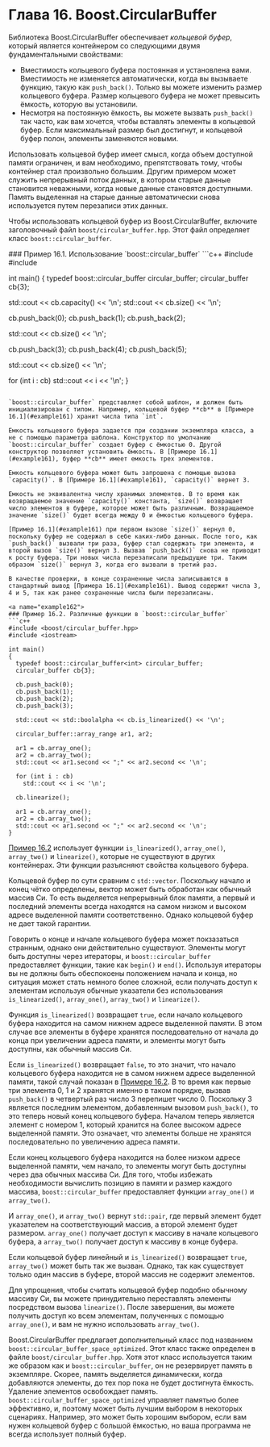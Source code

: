 # Глава 16. Boost.CircularBuffer

Библиотека Boost.CircularBuffer обеспечивает *кольцевой буфер*, который является контейнером со следующими двумя фундаментальными свойствами:
- Вместимость кольцевого буфера постоянная и установлена вами. Вместимость не изменяется автоматически, когда вы вызываете функцию, такую как `push_back()`. Только вы можете изменить размер кольцевого буфера. Размер кольцевого буфера не может превысить ёмкость, которую вы установили.
- Несмотря на постоянную ёмкость, вы можете вызвать `push_back()` так часто, как вам хочется, чтобы вставлять элементы в кольцевой буфер. Если максимальный размер был достигнут, и кольцевой буфер полон, элементы заменяются новыми.

Использовать кольцевой буфер имеет смысл, когда объем доступной памяти ограничен, и вам необходимо, препятствовать тому, чтобы контейнер стал произвольно большим. Другим примером может служить непрерывный поток данных, в котором старые данные становится неважными, когда новые данные становятся доступными. Память выделенная на старые данные автоматически снова используется путем перезаписи этих данных.

Чтобы использовать кольцевой буфер из Boost.CircularBuffer, включите заголовочный файл `boost/circular_buffer.hpp`. Этот файл определяет класс `boost::circular_buffer`.

<a name="example161">
### Пример 16.1. Использование `boost::circular_buffer`
```c++
#include <boost/circular_buffer.hpp>
#include <iostream>

int main()
{
  typedef boost::circular_buffer<int> circular_buffer;
  circular_buffer cb{3};

  std::cout << cb.capacity() << '\n';
  std::cout << cb.size() << '\n';

  cb.push_back(0);
  cb.push_back(1);
  cb.push_back(2);

  std::cout << cb.size() << '\n';

  cb.push_back(3);
  cb.push_back(4);
  cb.push_back(5);

  std::cout << cb.size() << '\n';

  for (int i : cb)
    std::cout << i << '\n';
}
```

`boost::circular_buffer` представляет собой шаблон, и должен быть инициализирован с типом. Например, кольцевой буфер **cb** в [Примере 16.1](#example161) хранит числа типа `int`.

Емкость кольцевого буфера задается при создании экземпляра класса, а не с помощью параметра шаблона. Конструктор по умолчанию `boost::circular_buffer` создает буфер с ёмкостью 0. Другой конструктор позволяет установить ёмкость. В [Примере 16.1](#example161), буфер **cb** имеет емкость трех элементов.

Емкость кольцевого буфера может быть запрошена с помощью вызова `capacity()`. В [Примере 16.1](#example161), `capacity()` вернет 3.

Емкость не эквивалентна числу хранимых элементов. В то время как возвращаемое значение `capacity()` константа, `size()` возвращает число элементов в буфере, которое может быть различным. Возвращаемое значение `size()` будет всегда между 0 и ёмкостью кольцевого буфера.

[Пример 16.1](#example161) при первом вызове `size()` вернул 0, поскольку буфер не содержал в себе каких-либо данных. После того, как `push_back()` вызвали три раза, буфер стал содержать три элемента, и второй вызов `size()` вернул 3. Вызвав `push_back()` снова не приводит к росту буфера. Три новых числа перезаписали предыдущие три. Таким образом `size()` вернул 3, когда его вызвали в третий раз.

В качестве проверки, в конце сохраненные числа записываются в стандартный вывод [Примера 16.1](#example161). Вывод содержит числа 3, 4 и 5, так как ранее сохраненные числа были перезаписаны.

<a name="example162">
### Пример 16.2. Различные функции в `boost::circular_buffer`
```c++
#include <boost/circular_buffer.hpp>
#include <iostream>

int main()
{
  typedef boost::circular_buffer<int> circular_buffer;
  circular_buffer cb{3};

  cb.push_back(0);
  cb.push_back(1);
  cb.push_back(2);
  cb.push_back(3);

  std::cout << std::boolalpha << cb.is_linearized() << '\n';

  circular_buffer::array_range ar1, ar2;

  ar1 = cb.array_one();
  ar2 = cb.array_two();
  std::cout << ar1.second << ";" << ar2.second << '\n';

  for (int i : cb)
    std::cout << i << '\n';

  cb.linearize();

  ar1 = cb.array_one();
  ar2 = cb.array_two();
  std::cout << ar1.second << ";" << ar2.second << '\n';
}
```

[Пример 16.2](#example162) использует функции  `is_linearized()`, `array_one()`, `array_two()` и `linearize()`, которые не существуют в других контейнерах. Эти функции разъясняют свойства кольцевого буфера.

Кольцевой буфер по сути сравним с `std::vector`. Поскольку начало и конец чётко определены, вектор может быть обработан как обычный массив Си. То есть выделяется непрерывный блок памяти, а первый и последний элементы всегда находятся на самом низком и высоком адресе выделенной памяти соответственно. Однако кольцевой буфер не дает такой гарантии.

Говорить о конце и начале кольцевого буфера может покзазаться странным, однако они действительно существуют. Элементы могут быть доступны через итераторы, и `boost::circular_buffer` предоставляет функции, такие как `begin()` и `end()`. Используя итераторы вы не должны быть обеспокоены положением начала и конца, но ситуация может стать немного более сложной, если получать доступ к элементам используя обычные указатели без использования `is_linearized()`, `array_one()`, `array_two()` и `linearize()`.

Функция `is_linearized()` возвращает `true`, если начало кольцевого буфера находится на самом нижнем адресе выделенной памяти. В этом случае все элементы в буфере хранятся последовательно от начала до конца при увеличении адреса памяти, и элементы могут быть доступны, как обычный массив Си.

Если `is_linearized()` возвращает `false`, то это значит, что начало кольцевого буфера находится не в самом нижнем адресе выделенной памяти, такой случай показан в [Примере 16.2](#example162). В то время как первые три элемента 0, 1 и 2 хранятся именно в таком порядке, вызвав `push_back()` в четвертый раз число 3 перепишет число 0. Поскольку 3 является последним элементом, добавленным вызовом `push_back()`, то это теперь новый конец кольцевого буфера. Началом теперь является элемент с номером 1, который хранится на более высоком адресе выделенной памяти. Это означает, что элементы больше не хранятся последовательно по увеличению адреса памяти.

Если конец кольцевого буфера находится на более низком адресе выделенной памяти, чем начало, то элементы могут быть доступны через два обычных массива Си. Для того, чтобы избежать необходимости вычислить позицию в памяти и размер каждого массива, `boost::circular_buffer` предоставляет функции `array_one()` и `array_two()`.

И `array_one()`, и `array_two()` вернут `std::pair`, где первый элемент будет указателем на соответствующий массив, а второй элемент будет размером. `array_one()` получает доступ к массиву в начале кольцевого буфера, а `array_two()` получает доступ к массиву в конце буфера.

Если кольцевой буфер линейный и `is_linearized()` возвращает `true`, `array_two()` может быть так же вызван. Однако, так как существует только один массив в буфере, второй массив не содержит элементов.

Для упрощения, чтобы считать кольцевой буфер подобно обычному массиву Си, вы можете принудительно переставлять элементы посредством вызова `linearize()`. После завершения, вы можете получить доступ ко всем элементам, полученных с помощью `array_one()`, и вам не нужно использовать `array_two()`.

Boost.CircularBuffer предлагает дополнительный класс под названием `boost::circular_buffer_space_optimized`. Этот класс также определен в файле `boost/circular_buffer.hpp`. Хотя этот класс используется таким же образом как и `boost::circular_buffer`, он не резервирует память в экземпляре. Скорее, память выделяется динамически, когда добавляются элементы, до тех пор пока не будет достигнута ёмкость. Удаление элементов освобождает память. `boost::circular_buffer_space_optimized` управляет памятью более эффективно, и, поэтому может быть лучшим выбором в некоторых сценариях. Например, это может быть хорошим выбором, если вам нужен кольцевой буфер с большой ёмкостью, но ваша программа не всегда использует полный буфер.
